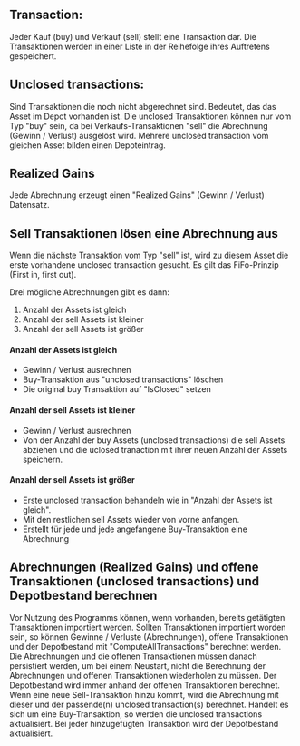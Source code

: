## Transaction:
Jeder Kauf (buy) und Verkauf (sell) stellt eine Transaktion dar. Die Transaktionen werden in einer Liste in der Reihefolge ihres Auftretens gespeichert.

## Unclosed transactions:
Sind Transaktionen die noch nicht abgerechnet sind. Bedeutet, das das Asset im Depot vorhanden ist. Die unclosed Transaktionen können nur vom Typ "buy" sein, da bei Verkaufs-Transaktionen "sell" die Abrechnung (Gewinn / Verlust) ausgelöst wird. Mehrere unclosed transaction vom gleichen Asset bilden einen Depoteintrag.

## Realized Gains
Jede Abrechnung erzeugt einen "Realized Gains" (Gewinn / Verlust) Datensatz.

## Sell Transaktionen lösen eine Abrechnung aus
Wenn die nächste Transaktion vom Typ "sell" ist, wird zu diesem Asset die erste vorhandene unclosed transaction gesucht.
Es gilt das FiFo-Prinzip (First in, first out).

Drei mögliche Abrechnungen gibt es dann:
1. Anzahl der Assets ist gleich
2. Anzahl der sell Assets ist kleiner
3. Anzahl der sell Assets ist größer

#### Anzahl der Assets ist gleich
- Gewinn / Verlust ausrechnen
- Buy-Transaktion aus "unclosed transactions" löschen
- Die original buy Transaktion auf "IsClosed" setzen

#### Anzahl der sell Assets ist kleiner
- Gewinn / Verlust ausrechnen
- Von der Anzahl der buy Assets (unclosed transactions) die sell Assets abziehen und die uclosed tranaction mit ihrer neuen Anzahl der Assets speichern.

#### Anzahl der sell Assets ist größer
- Erste unclosed transaction behandeln wie in "Anzahl der Assets ist gleich".
- Mit den restlichen sell Assets wieder von vorne anfangen.
- Erstellt für jede und jede angefangene Buy-Transaktion eine Abrechnung

## Abrechnungen (Realized Gains) und offene Transaktionen (unclosed transactions) und Depotbestand berechnen
Vor Nutzung des Programms können, wenn vorhanden, bereits getätigten Transaktionen importiert werden. Sollten Transaktionen importiert worden sein, so können Gewinne / Verluste (Abrechnungen), offene Transaktionen und der Depotbestand mit "ComputeAllTransactions" berechnet werden. Die Abrechnungen und die offenen Transaktionen müssen danach persistiert werden, um bei einem Neustart, nicht die Berechnung der Abrechnungen und offenen Transaktionen wiederholen zu müssen. Der Depotbestand wird immer anhand der offenen Transaktionen berechnet. Wenn eine neue Sell-Transaktion hinzu kommt, wird die Abrechnung mit dieser und der passende(n) unclosed transaction(s) berechnet. Handelt es sich um eine Buy-Transaktion, so werden die unclosed transactions aktualisiert. Bei jeder hinzugefügten Transaktion wird der Depotbestand aktualisiert.
